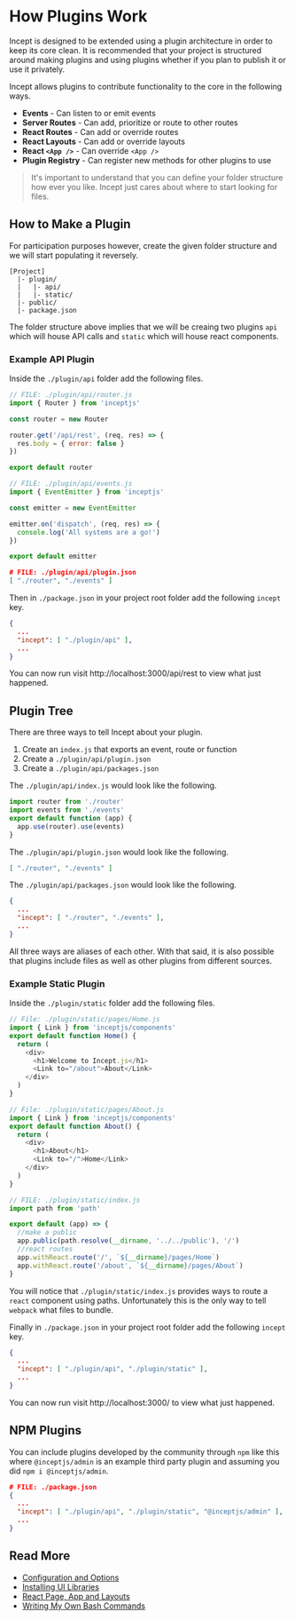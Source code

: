 # How Plugins Work

Incept is designed to be extended using a plugin architecture in order 
to keep its core clean. It is recommended that your project is 
structured around making plugins and using plugins whether if you plan
to publish it or use it privately.

Incept allows plugins to contribute functionality to the core in the 
following ways.

 - **Events** - Can listen to or emit events
 - **Server Routes** - Can add, prioritize or route to other routes
 - **React Routes** - Can add or override routes
 - **React Layouts** - Can add or override layouts
 - **React `<App />`** - Can override `<App />`
 - **Plugin Registry** - Can register new methods for other plugins to use

> It's important to understand that you can define your folder 
structure how ever you like. Incept just cares about where to start 
looking for files.

## How to Make a Plugin

For participation purposes however, create the given folder structure 
and we will start populating it reversely.

```
[Project]
  |- plugin/
  |   |- api/
  |   |- static/
  |- public/
  |- package.json
```

The folder structure above implies that we will be creaing two plugins
`api` which will house API calls and `static` which will house react 
components.

### Example API Plugin

Inside the `./plugin/api` folder add the following files.

```js
// FILE: ./plugin/api/router.js
import { Router } from 'inceptjs'

const router = new Router

router.get('/api/rest', (req, res) => {
  res.body = { error: false }
})

export default router
```

```js
// FILE: ./plugin/api/events.js
import { EventEmitter } from 'inceptjs'

const emitter = new EventEmitter

emitter.on('dispatch', (req, res) => {
  console.log('All systems are a go!')
})

export default emitter
```

```json
# FILE: ./plugin/api/plugin.json
[ "./router", "./events" ]
```

Then in `./package.json` in your project root folder add the following
`incept` key.

```json
{
  ...
  "incept": [ "./plugin/api" ],
  ...
}
```

You can now run visit http://localhost:3000/api/rest to view what just 
happened. 

## Plugin Tree

There are three ways to tell Incept about your plugin.

 1. Create an `index.js` that exports an event, route or function
 2. Create a `./plugin/api/plugin.json`
 3. Create a `./plugin/api/packages.json`

The `./plugin/api/index.js` would look like the following.

```js
import router from './router'
import events from './events'
export default function (app) {
  app.use(router).use(events)
}
```

The `./plugin/api/plugin.json` would look like the following.

```json
[ "./router", "./events" ]
```

The `./plugin/api/packages.json` would look like the following.

```json
{
  ...
  "incept": [ "./router", "./events" ],
  ...
}
```

All three ways are aliases of each other. With that said, it is also 
possible that plugins include files as well as other plugins from 
different sources.

### Example Static Plugin

Inside the `./plugin/static` folder add the following files.

```js
// File: ./plugin/static/pages/Home.js
import { Link } from 'inceptjs/components'
export default function Home() {
  return (
    <div>
      <h1>Welcome to Incept.js</h1>
      <Link to="/about">About</Link>
    </div>
  )
}
```

```js
// File: ./plugin/static/pages/About.js
import { Link } from 'inceptjs/components'
export default function About() {
  return (
    <div>
      <h1>About</h1>
      <Link to="/">Home</Link>
    </div>
  )
}
```

```js
// FILE: ./plugin/static/index.js
import path from 'path'

export default (app) => {
  //make a public
  app.public(path.resolve(__dirname, '../../public'), '/')
  //react routes
  app.withReact.route('/', `${__dirname}/pages/Home`)
  app.withReact.route('/about', `${__dirname}/pages/About`)
}
```

You will notice that `./plugin/static/index.js` provides ways to 
route a `react` component using paths. Unfortunately this is the 
only way to tell `webpack` what files to bundle.

Finally in `./package.json` in your project root folder add the following
`incept` key.

```json
{
  ...
  "incept": [ "./plugin/api", "./plugin/static" ],
  ...
}
```

You can now run visit http://localhost:3000/ to view what just 
happened. 

## NPM Plugins

You can include plugins developed by the community through `npm` like 
this where `@inceptjs/admin` is an example third party plugin and 
assuming you did `npm i @inceptjs/admin`.

```json
# FILE: ./package.json
{
  ...
  "incept": [ "./plugin/api", "./plugin/static", "@inceptjs/admin" ],
  ...
}
```

## Read More

 - [Configuration and Options](./config.md)
 - [Installing UI Libraries](./uilib.md)
 - [React Page, App and Layouts](./layouts.md)
 - [Writing My Own Bash Commands](./terminal.md)